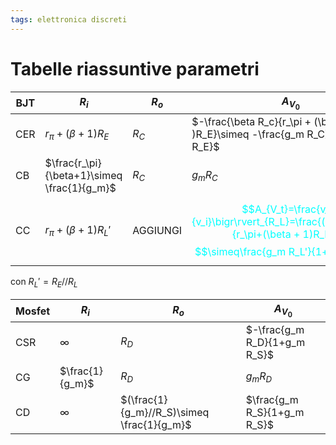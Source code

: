 ```yaml
---
tags: elettronica discreti
---
```

# Tabelle riassuntive parametri
|BJT | $R_i$|$R_o$|$A_{V_0}$|
| --- | --- | --- | --- |
|CER|$r_\pi + (\beta +1 )R_E$|$R_C$|$-\frac{\beta R_c}{r_\pi + (\beta +1 )R_E}\simeq -\frac{g_m R_C}{1+g_m R_E}$|
|CB|$\frac{r_\pi}{\beta+1}\simeq \frac{1}{g_m}$|$R_C$|$g_m R_C$|
|CC|$r_\pi + (\beta +1 )R_L'$|AGGIUNGI|<span style="color:aqua">$$A_{V_t}=\frac{v_o}{v_i}\bigr\rvert_{R_L}=\frac{(\beta+1)R_L'}{r_\pi+(\beta + 1)R_L'}$$</span><span style="color:aqua">$$\simeq\frac{g_m R_L'}{1+g_m R_L'}$$</span>|
con $R_L'=R_E //R_L$

|Mosfet | $R_i$|$R_o$|$A_{V_0}$|
| --- | --- | --- | --- |
|CSR|$\infty$|$R_D$|$-\frac{g_m R_D}{1+g_m R_S}$|
|CG|$\frac{1}{g_m}$|$R_D$|$g_m R_D$|
|CD|$\infty$|$(\frac{1}{g_m}//R_S)\simeq \frac{1}{g_m}$|$\frac{g_m R_S}{1+g_m R_S}$|
